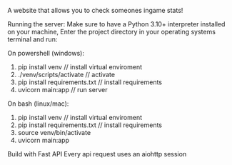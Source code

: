 A website that allows you to check someones ingame stats!

Running the server: 
Make sure to have a Python 3.10+ interpreter installed on your machine,
Enter the project directory in your operating systems terminal and run:

On powershell (windows):

1. pip install venv // install virtual enviroment
2. ./venv/scripts/activate  // activate
3. pip install requirements.txt  // install requirements
4. uvicorn main:app  // run server

On bash (linux/mac):

1. pip install venv // install virtual enviroment
2. pip install requirements.txt  // install requirements
3. source venv/bin/activate
4. uvicorn main:app

Build with Fast API
Every api request uses an aiohttp session
